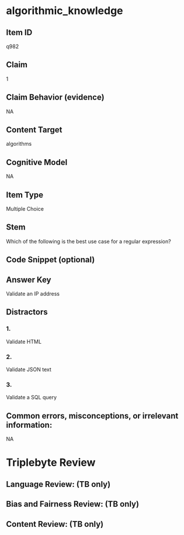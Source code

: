 # algorithmic_knowledge

## Item ID
q982

## Claim
1

## Claim Behavior (evidence)
NA

## Content Target
algorithms

## Cognitive Model
NA

## Item Type
Multiple Choice

## Stem
Which of the following is the best use case for a regular expression?

## Code Snippet (optional)


## Answer Key
Validate an IP address

## Distractors

### 1.
Validate HTML

### 2.
Validate JSON text

### 3.
Validate a SQL query

## Common errors, misconceptions, or irrelevant information:
NA

# Triplebyte Review


## Language Review: (TB only)


## Bias and Fairness Review: (TB only)


## Content Review: (TB only)

